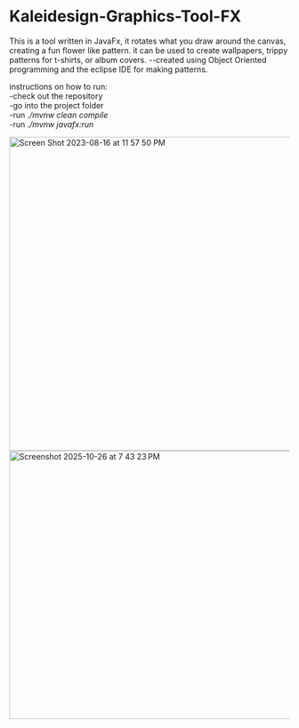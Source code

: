 # Kaleidesign-Graphics-Tool-FX
This is a tool written in JavaFx, it rotates what you draw around the canvas, creating a fun flower like pattern. it can be used to create wallpapers, trippy patterns for t-shirts, or album covers.  --created using Object Oriented programming and the eclipse IDE for making patterns.

instructions on how to run:  
-check out the repository  
-go into the project folder  
-run <em>./mvnw clean compile</em>  
-run <em>./mvnw javafx:run</em>  

<img width="565" alt="Screen Shot 2023-08-16 at 11 57 50 PM" src="https://github.com/xshirl1027/Kaleideign-Graphics-Tool-FX/assets/12800360/880c7694-a1ca-43ff-874d-8dda3fd6930b">
<img width="555" height="483" alt="Screenshot 2025-10-26 at 7 43 23 PM" src="https://github.com/user-attachments/assets/481723d7-602c-4dde-bbd3-062f714fb15c" />

